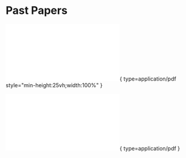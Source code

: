 # Past Papers
![Alt text](<NAH_Computing-Science_QP_2019.PDF>){ type=application/pdf style="min-height:25vh;width:100%" }

![Alt text](<NAH_Computing-Science_QP_2019.PDF>){ type=application/pdf }
